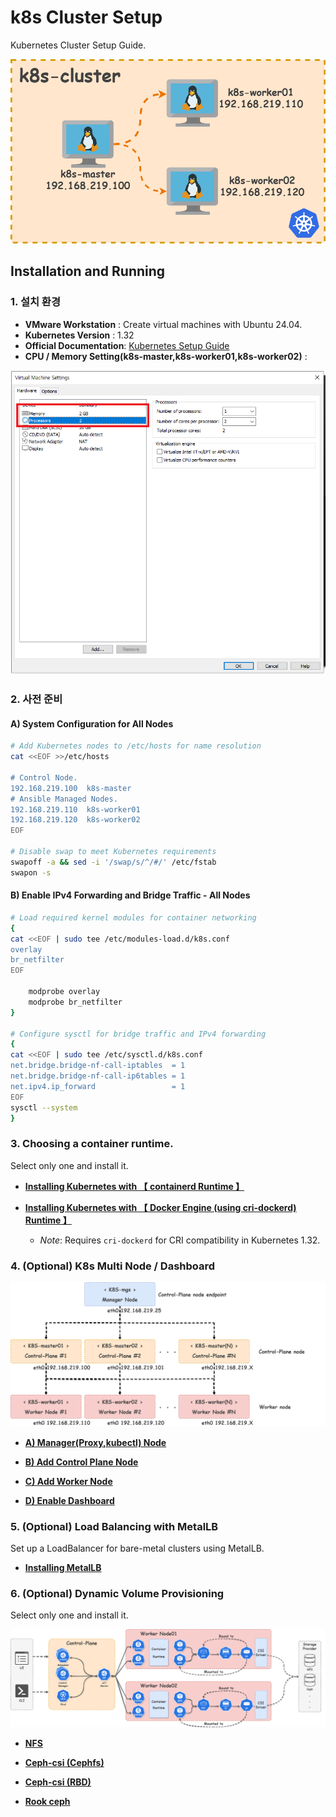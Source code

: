 # k8s Cluster Setup

Kubernetes Cluster Setup Guide.

![node_info.drawio](https://github.com/revenge1005/k8s-cluster-setup/blob/main/node_info.drawio.png)

## Installation and Running

### 1. 설치 환경

- **VMware Workstation** : Create virtual machines with Ubuntu 24.04.
- **Kubernetes Version** : 1.32
- **Official Documentation**: [Kubernetes Setup Guide](https://kubernetes.io/docs/setup/production-environment/tools/kubeadm/install-kubeadm/)
- **CPU / Memory Setting(k8s-master,k8s-worker01,k8s-worker02)** : 

![cpu_memory](https://github.com/revenge1005/k8s-cluster-setup/blob/main/k8s_cpu_memory.PNG)

### 2. 사전 준비

#### A) System Configuration for All Nodes 

```bash
# Add Kubernetes nodes to /etc/hosts for name resolution
cat <<EOF >>/etc/hosts

# Control Node.
192.168.219.100  k8s-master  
# Ansible Managed Nodes.
192.168.219.110  k8s-worker01  
192.168.219.120  k8s-worker02
EOF

# Disable swap to meet Kubernetes requirements
swapoff -a && sed -i '/swap/s/^/#/' /etc/fstab
swapon -s
```

#### B) Enable IPv4 Forwarding and Bridge Traffic - All Nodes

```bash
# Load required kernel modules for container networking
{
cat <<EOF | sudo tee /etc/modules-load.d/k8s.conf
overlay
br_netfilter
EOF

	modprobe overlay
	modprobe br_netfilter
}

# Configure sysctl for bridge traffic and IPv4 forwarding
{
cat <<EOF | sudo tee /etc/sysctl.d/k8s.conf
net.bridge.bridge-nf-call-iptables  = 1
net.bridge.bridge-nf-call-ip6tables = 1
net.ipv4.ip_forward                 = 1
EOF
sysctl --system
}
```

### 3. Choosing a container runtime. 

Select only one and install it.

* [**Installing Kubernetes with 【 containerd Runtime 】**](https://github.com/revenge1005/k8s-cluster-setup/tree/main/02.%20Container%20runtime/02-02.%20containerd)

* [**Installing Kubernetes with 【 Docker Engine (using cri-dockerd) Runtime 】**](https://github.com/revenge1005/k8s-cluster-setup/tree/main/02.%20Container%20runtime/02-01.%20Docker%20Engine)
  * *Note*: Requires `cri-dockerd` for CRI compatibility in Kubernetes 1.32.

### 4. (Optional) K8s Multi Node / Dashboard

![multi-node](https://github.com/revenge1005/k8s-cluster-setup/blob/main/multi-node-configuration.png)

* [**A) Manager(Proxy,kubectl) Node**](https://github.com/revenge1005/k8s-cluster-setup/tree/main/03.%20multi-node_Dashboard/03-1.%20Manager(Proxy%2Ckubectl)%20Node)

* [**B) Add Control Plane Node**](https://github.com/revenge1005/k8s-cluster-setup/tree/main/03.%20multi-node_Dashboard/03-2.%20Add%20Control%20Plane%20Node)

* [**C) Add Worker Node**](https://github.com/revenge1005/k8s-cluster-setup/tree/main/03.%20multi-node_Dashboard/03-3.%20Add%20Worker%20Node)

* [**D) Enable Dashboard**](https://github.com/revenge1005/k8s-cluster-setup/tree/main/03.%20multi-node_Dashboard/03-4.%20Enable%20Dashboard)


### 5. (Optional) Load Balancing with MetalLB
Set up a LoadBalancer for bare-metal clusters using MetalLB.

* [**Installing MetalLB**](https://github.com/revenge1005/k8s-cluster-setup/tree/main/04.%20MetalLB)


### 6. (Optional) Dynamic Volume Provisioning

Select only one and install it.

![k8s-arch](https://github.com/revenge1005/k8s-cluster-setup/blob/main/k8s-architecture.png)

* [**NFS**](https://github.com/revenge1005/k8s-cluster-setup/tree/main/05.%20Dynamic%20Volume%20Provisioning/05-01.%20NFS)

* [**Ceph-csi (Cephfs)**](https://github.com/revenge1005/k8s-cluster-setup/tree/main/05.%20Dynamic%20Volume%20Provisioning/05-02.%20Ceph-csi(cephfs))

* [**Ceph-csi (RBD)**](https://github.com/revenge1005/k8s-cluster-setup/tree/main/05.%20Dynamic%20Volume%20Provisioning/05-03.%20Ceph-csi(rbd))

* [**Rook ceph**](https://github.com/revenge1005/k8s-cluster-setup/tree/main/05.%20Dynamic%20Volume%20Provisioning/05-04.%20rook_ceph)
